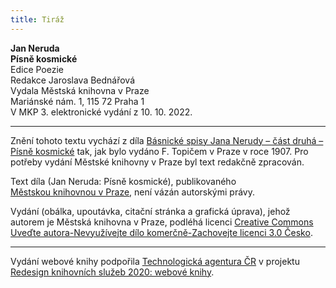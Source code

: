 ```yaml
---
title: Tiráž
---
```


**Jan Neruda    
Písně kosmické**  
Edice Poezie  
Redakce Jaroslava Bednářová  
Vydala Městská knihovna v Praze  
Mariánské nám. 1, 115 72 Praha 1  
V MKP 3. elektronické vydání z 10. 10. 2022.

***

Znění tohoto textu vychází z díla [Básnické spisy Jana Nerudy – část druhá – Písně kosmické](https://aleph.nkp.cz/F/?func=direct&doc_number=000632230&local_base=NKC) tak, jak bylo vydáno F. Topičem v Praze v roce 1907. Pro potřeby vydání Městské knihovny v Praze byl text redakčně zpracován.

Text díla (Jan Neruda: Písně kosmické), publikovaného [Městskou knihovnou v Praze](https://www.mlp.cz/cz/), není vázán autorskými právy.

Vydání (obálka, upoutávka, citační stránka a grafická úprava), jehož autorem je Městská knihovna v Praze, podléhá licenci [Creative Commons Uveďte autora-Nevyužívejte dílo komerčně-Zachovejte licenci 3.0 Česko](https://creativecommons.org/licenses/by-nc-sa/3.0/cz/).


***

Vydání webové knihy podpořila [Technologická agentura ČR](https://www.tacr.cz/) v projektu [Redesign knihovních služeb 2020: webové knihy](https://starfos.tacr.cz/cs/project/TL04000391).